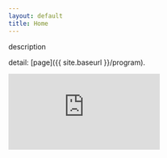 ```yaml
---
layout: default
title: Home
---
```


  <link rel="stylesheet" href="{{ site.baseurl }}/public/css/poole.css">
  <link rel="stylesheet" href="{{ site.baseurl }}/public/css/syntax.css">
  <link rel="stylesheet" href="{{ site.baseurl }}/public/css/hyde.css">
  <link rel="stylesheet" href="{{ site.baseurl }}/public/css/forms.css">


<!-- # {{ site.title }} -->

<!-- {{ site.description }} -->

<!-- {{ site.location }} -->

<!-- comment -->

description

detail: [page]({{ site.baseurl }}/program).

<iframe src="https://teamup.com/ksf65f4xmpybah5e1x?showProfileAndInfo=0&showSidepanel=1&showAgendaHeader=1&showAgendaDetails=0&showYearViewHeader=1" style="width: 100%, height: 800px, border: 1px solid #cccccc" frameborder="0" />

## section

* **bold** ... <br/>
  *italic*
* **bold** ... <br/>
  *italic*
  
<p>
</p>

<br/>
<br/>
<br/>
<br/>

